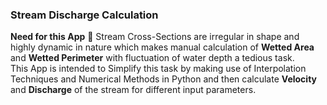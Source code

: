 ### Stream Discharge Calculation
**Need for this App**  :thought_balloon: 
Stream Cross-Sections are irregular in shape and highly dynamic in nature which makes manual calculation of **Wetted Area** and **Wetted Perimeter** with fluctuation of water depth a tedious task.  
This App is intended to Simplify this task by making use of Interpolation Techniques and Numerical Methods in Python and then calculate **Velocity** and **Discharge** of the stream for different input parameters.  
